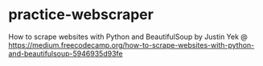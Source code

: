 # practice-webscraper

How to scrape websites with Python and BeautifulSoup by Justin Yek @ https://medium.freecodecamp.org/how-to-scrape-websites-with-python-and-beautifulsoup-5946935d93fe
